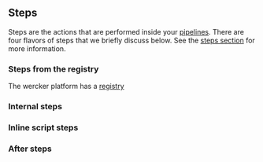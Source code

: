 ## Steps

Steps are the actions that are performed inside your
[pipelines](/docs/what-is-wercker/pipelines.html). There are four
flavors of steps that we briefly discuss below. See the [steps
section](/docs/steps/index.html) for more information.

### Steps from the registry

The wercker platform has a [registry]()

### Internal steps

### Inline script steps


### After steps

